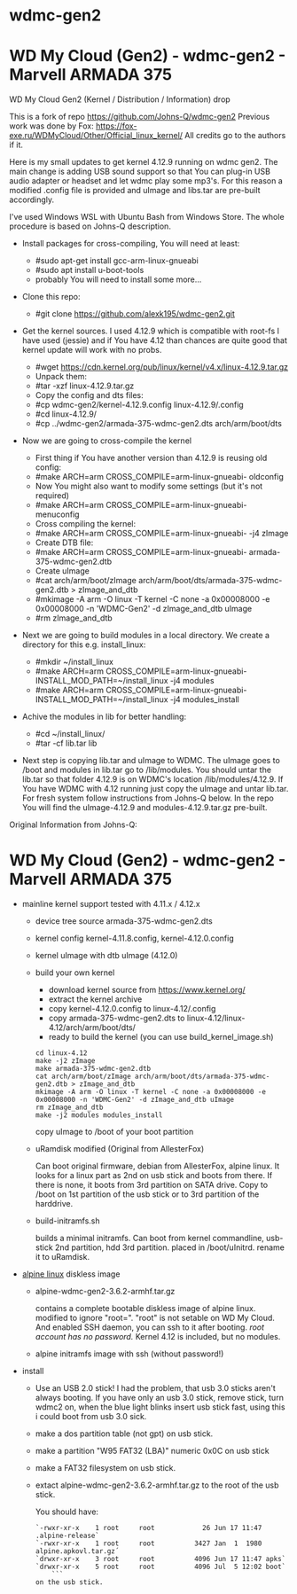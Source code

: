 # wdmc-gen2 
WD My Cloud (Gen2) - wdmc-gen2 - Marvell ARMADA 375
===================================================
WD My Cloud  Gen2 (Kernel / Distribution / Information) drop

This is a fork of repo https://github.com/Johns-Q/wdmc-gen2
Previous work was done by Fox: https://fox-exe.ru/WDMyCloud/Other/Official_linux_kernel/
All credits go to the authors if it.

Here is my small updates to get kernel 4.12.9 running on wdmc gen2.
The main change is adding USB sound support so that You can plug-in USB audio adapter
or headset and let wdmc play some mp3's. For this reason a modified .config file is provided
and uImage and libs.tar are pre-built accordingly.

I've used Windows WSL with Ubuntu Bash from Windows Store.
The whole procedure is based on Johns-Q description.

* Install packages for cross-compiling, You will need at least:
	- #sudo apt-get install gcc-arm-linux-gnueabi
    - #sudo apt install u-boot-tools
	- probably You will need to install some more...
* Clone this repo:
	- #git clone https://github.com/alexk195/wdmc-gen2.git
* Get the kernel sources. I used 4.12.9 which is compatible with root-fs I have used (jessie) and 
if You have 4.12 than chances are quite good that kernel update will work with no probs.
	- #wget https://cdn.kernel.org/pub/linux/kernel/v4.x/linux-4.12.9.tar.gz
	- Unpack them:
	- #tar -xzf linux-4.12.9.tar.gz
	- Copy the config and dts files:
    - #cp wdmc-gen2/kernel-4.12.9.config linux-4.12.9/.config
    - #cd linux-4.12.9/
    - #cp ../wdmc-gen2/armada-375-wdmc-gen2.dts arch/arm/boot/dts
	
* Now we are going to cross-compile the kernel
	- First thing if You have another version than 4.12.9 is reusing old config:
	- #make ARCH=arm CROSS_COMPILE=arm-linux-gnueabi- oldconfig
	- Now You might also want to modify some settings (but it's not required)
	- #make ARCH=arm CROSS_COMPILE=arm-linux-gnueabi- menuconfig
	- Cross compiling the kernel:
	- #make ARCH=arm CROSS_COMPILE=arm-linux-gnueabi- -j4 zImage
	- Create DTB file:
	- #make ARCH=arm CROSS_COMPILE=arm-linux-gnueabi- armada-375-wdmc-gen2.dtb
	- Create uImage
	- #cat arch/arm/boot/zImage arch/arm/boot/dts/armada-375-wdmc-gen2.dtb > zImage_and_dtb
	- #mkimage -A arm -O linux -T kernel -C none -a 0x00008000 -e 0x00008000 -n 'WDMC-Gen2' -d zImage_and_dtb uImage
	- #rm zImage_and_dtb
* Next we are going to build modules in a local directory. We create a directory for this e.g. install_linux:
	- #mkdir ~/install_linux
	- #make ARCH=arm CROSS_COMPILE=arm-linux-gnueabi- INSTALL_MOD_PATH=~/install_linux -j4 modules
	- #make ARCH=arm CROSS_COMPILE=arm-linux-gnueabi- INSTALL_MOD_PATH=~/install_linux -j4 modules_install
* Achive the modules in lib for better handling:
	- #cd ~/install_linux/
	- #tar -cf lib.tar lib
* Next step is copying lib.tar and uImage to WDMC. The uImage goes to /boot and modules in lib.tar go to /lib/modules.
  You should untar the lib.tar so that folder 4.12.9 is on WDMC's location /lib/modules/4.12.9.
  If You have WDMC with 4.12 running just copy the uImage and untar lib.tar. For fresh system follow instructions from Johns-Q below.
  In the repo You will find the uImage-4.12.9 and modules-4.12.9.tar.gz pre-built.
  
Original Information from Johns-Q:

WD My Cloud (Gen2) - wdmc-gen2 - Marvell ARMADA 375
===================================================

* mainline kernel support
	tested with 4.11.x / 4.12.x
	- device tree source
		armada-375-wdmc-gen2.dts
	- kernel config
		kernel-4.11.8.config, kernel-4.12.0.config
	- kernel uImage with dtb
		uImage (4.12.0)


	- build your own kernel

		- download kernel source from https://www.kernel.org/
		- extract the kernel archive
		- copy kernel-4.12.0.config to linux-4.12/.config 
		- copy armada-375-wdmc-gen2.dts to
		  linux-4.12/linux-4.12/arch/arm/boot/dts/
		- ready to build the kernel (you can use build_kernel_image.sh)
		```
		cd linux-4.12
		make -j2 zImage
		make armada-375-wdmc-gen2.dtb
		cat arch/arm/boot/zImage arch/arm/boot/dts/armada-375-wdmc-gen2.dtb > zImage_and_dtb
		mkimage -A arm -O linux -T kernel -C none -a 0x00008000 -e 0x00008000 -n 'WDMC-Gen2' -d zImage_and_dtb uImage
		rm zImage_and_dtb
		make -j2 modules modules_install

		```
		copy uImage to /boot of your boot partition

	- uRamdisk modified (Original from AllesterFox)

		Can boot original firmware, debian from AllesterFox,
		alpine linux.  It looks for a linux part as 2nd on usb stick
		and boots from there.  If there is none, it boots from 3rd
		partition on SATA drive.  Copy to /boot on 1st partition of
		the usb stick or to 3rd partition of the harddrive.

	- build-initramfs.sh

		builds a minimal initramfs.  Can boot from kernel commandline,
		usb-stick 2nd partition, hdd 3rd partition.
		placed in /boot/uInitrd. rename it to uRamdisk.
		
* [alpine linux](https://alpinelinux.org/) diskless image

	- alpine-wdmc-gen2-3.6.2-armhf.tar.gz

		contains a complete bootable diskless image of alpine linux.
		modified to ignore "root=". "root" is not setable on
		WD My Cloud. And enabled SSH daemon, you can ssh to it after
		booting. *root account has no password.*
		Kernel 4.12 is included, but no modules.

	- alpine initramfs image with ssh (without password!)

* install
	- Use an USB 2.0 stick!
		I had the problem, that usb 3.0 sticks aren't always booting.
		If you have only an usb 3.0 stick, remove stick, turn wdmc2 on,
		when the blue light blinks insert usb stick fast, using this i
		could boot from usb 3.0 sick.

	- make a dos partition table (not gpt) on usb stick.
	- make a partition "W95 FAT32 (LBA)" numeric 0x0C on usb stick
	- make a FAT32 filesystem on usb stick.
	- extact alpine-wdmc-gen2-3.6.2-armhf.tar.gz to the root of the
	  usb stick.

	  You should have:
	  ```  
	  `-rwxr-xr-x    1 root     root            26 Jun 17 11:47 .alpine-release`
	  `-rwxr-xr-x    1 root     root          3427 Jan  1  1980 alpine.apkovl.tar.gz´
	  `drwxr-xr-x    3 root     root          4096 Jun 17 11:47 apks`
	  `drwxr-xr-x    5 root     root          4096 Jul  5 12:02 boot`
          ```
	  on the usb stick.

